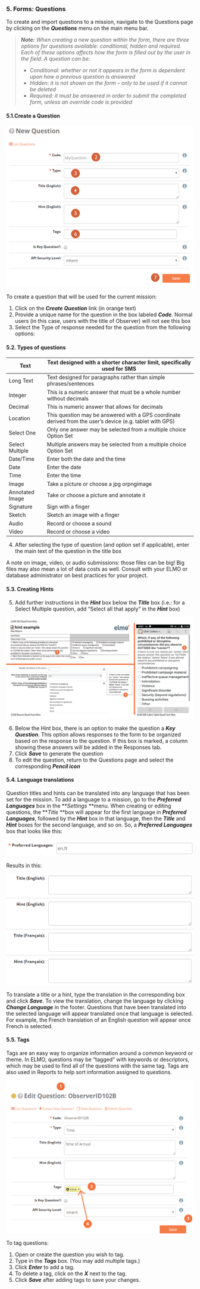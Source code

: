 ### 5. Forms: Questions

To create and import questions to a mission, navigate to the Questions page by clicking on the _**Questions**_ menu on the main menu bar.

> _**Note:** When creating a new question within the form, there are three options for questions available: conditional, hidden and required. Each of these options affects how the form is filled out by the user in the field. A question can be:_
> 
> *   _Conditional: whether or not it appears in the form is dependent upon how a previous question is answered_
> *   _Hidden: it is not shown on the form – only to be used if it cannot be deleted_
> *   _Required: it must be answered in order to submit the completed form, unless an override code is provided_


#### 5.1.Create a Question

![create new question edited](create-new-question-edited.png)

To create a question that will be used for the current mission:

1.  Click on the **_Create Question_** link (in orange text)
2.  Provide a unique name for the question in the box labeled **_Code_**. Normal users (in this case, users with the title of Observer) will not see this box
3.  Select the Type of response needed for the question from the following options:


#### 5.2. Types of questions

| Text            | Text designed with a shorter character limit, specifically used for SMS                                   |
|-----------------|-----------------------------------------------------------------------------------------------------------|
| Long Text       | Text designed for paragraphs rather than simple phrases/sentences                                         |
| Integer         | This is a numeric answer that must be a whole number without decimals                                     |
| Decimal         | This is numeric answer that allows for decimals                                                           |
| Location        | This question may be answered with a GPS coordinate derived from the user’s device (e.g. tablet with GPS) |
| Select One      | Only one answer may be selected from a multiple choice Option Set                                         |
| Select Multiple | Multiple answers may be selected from a multiple choice Option Set                                        |
| Date/Time       | Enter both the date and the time                                                                          |
| Date            | Enter the date                                                                                            |
| Time            | Enter the time                                                                                            |
| Image           | Take a picture or choose a jpg orpngimage                                                                 |
| Annotated Image | Take or choose a picture and annotate it                                                                  |
| Signature       | Sign with a finger                                                                                        |
| Sketch          | Sketch an image with a finger                                                                             |
| Audio           | Record or choose a sound                                                                                  |
| Video           | Record or choose a video                                                                                  |

4.  After selecting the type of question (and option set if applicable), enter the main text of the question in the title box

A note on image, video, or audio submissions: those files can be big! Big files may also mean a lot of data costs as well. Consult with your ELMO or database administrator on best practices for your project.


#### 5.3. Creating Hints

5.  Add further instructions in the **_Hint_** box below the **_Title_** box (i.e.: for a Select Multiple question, add “Select all that apply” in the **_Hint_** box)

![hints](hints.png)

6.  Below the Hint box, there is an option to make the question a **_Key Question_**. This option allows responses to the form to be organized based on the response to the question. If this box is marked, a column showing these answers will be added in the Responses tab.
7.  Click **_Save_** to generate the question
8.  To edit the question, return to the Questions page and select the corresponding **_Pencil icon_**


#### 5.4. Language translations

Question titles and hints can be translated into any language that has been set for the mission. To add a language to a mission, go to the **_Preferred Languages_** box in the **_Settings_ **menu. When creating or editing questions, the **_Title_ **box will appear for the first language in **_Preferred Languages_**, followed by the **_Hint_** box in that language, then the **_Title_** and **_Hint_** boxes for the second language, and so on. So, a **_Preferred Languages_** box that looks like this:

![preferred languages enfr](preferred-languages-enfr.png)

Results in this:

![title hint enfr](title-hint-enfr.png)

To translate a title or a hint, type the translation in the corresponding box and click **_Save_**. To view the translation, change the language by clicking **_Change Language_** in the footer. Questions that have been translated into the selected language will appear translated once that language is selected. For example, the French translation of an English question will appear once French is selected.


#### 5.5. Tags

Tags are an easy way to organize information around a common keyword or theme. In ELMO, questions may be “tagged” with keywords or descriptors, which may be used to find all of the questions with the same tag. Tags are also used in Reports to help sort information assigned to questions.

![tags](tags.png)

To tag questions:

1.  Open or create the question you wish to tag.
2.  Type in the _**Tags**_ box. (You may add multiple tags.)
3.  Click **_Enter_** to add a tag.
4.  To delete a tag, click on the **_X_** next to the tag.
5.  Click **_Save_** after adding tags to save your changes.

